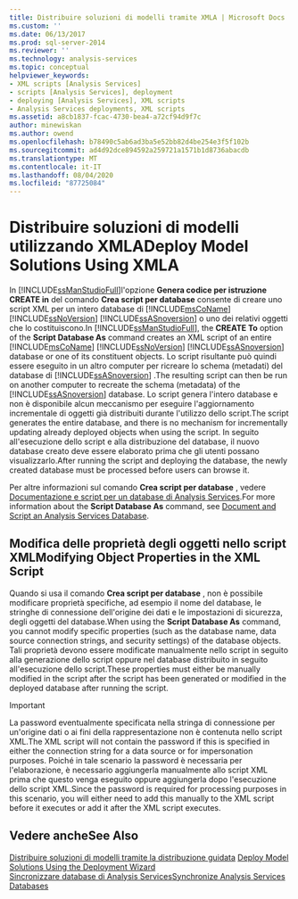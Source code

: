 ```yaml
---
title: Distribuire soluzioni di modelli tramite XMLA | Microsoft Docs
ms.custom: ''
ms.date: 06/13/2017
ms.prod: sql-server-2014
ms.reviewer: ''
ms.technology: analysis-services
ms.topic: conceptual
helpviewer_keywords:
- XML scripts [Analysis Services]
- scripts [Analysis Services], deployment
- deploying [Analysis Services], XML scripts
- Analysis Services deployments, XML scripts
ms.assetid: a8cb1837-fcac-4730-bea4-a72cf94d9f7c
author: minewiskan
ms.author: owend
ms.openlocfilehash: b78490c5ab6ad3ba5e52bb82d4be254e3f5f102b
ms.sourcegitcommit: ad4d92dce894592a259721a1571b1d8736abacdb
ms.translationtype: MT
ms.contentlocale: it-IT
ms.lasthandoff: 08/04/2020
ms.locfileid: "87725084"
---
```

# <a name="deploy-model-solutions-using-xmla"></a><span data-ttu-id="b23dd-102">Distribuire soluzioni di modelli utilizzando XMLA</span><span class="sxs-lookup"><span data-stu-id="b23dd-102">Deploy Model Solutions Using XMLA</span></span>
  <span data-ttu-id="b23dd-103">In [!INCLUDE[ssManStudioFull](../../includes/ssmanstudiofull-md.md)]l'opzione **Genera codice per istruzione CREATE in** del comando **Crea script per database** consente di creare uno script XML per un intero database di [!INCLUDE[msCoName](../../includes/msconame-md.md)] [!INCLUDE[ssNoVersion](../../includes/ssnoversion-md.md)] [!INCLUDE[ssASnoversion](../../includes/ssasnoversion-md.md)] o uno dei relativi oggetti che lo costituiscono.</span><span class="sxs-lookup"><span data-stu-id="b23dd-103">In [!INCLUDE[ssManStudioFull](../../includes/ssmanstudiofull-md.md)], the **CREATE To** option of the **Script Database As** command creates an XML script of an entire [!INCLUDE[msCoName](../../includes/msconame-md.md)] [!INCLUDE[ssNoVersion](../../includes/ssnoversion-md.md)] [!INCLUDE[ssASnoversion](../../includes/ssasnoversion-md.md)] database or one of its constituent objects.</span></span> <span data-ttu-id="b23dd-104">Lo script risultante può quindi essere eseguito in un altro computer per ricreare lo schema (metadati) del database di [!INCLUDE[ssASnoversion](../../includes/ssasnoversion-md.md)] .</span><span class="sxs-lookup"><span data-stu-id="b23dd-104">The resulting script can then be run on another computer to recreate the schema (metadata) of the [!INCLUDE[ssASnoversion](../../includes/ssasnoversion-md.md)] database.</span></span> <span data-ttu-id="b23dd-105">Lo script genera l'intero database e non è disponibile alcun meccanismo per eseguire l'aggiornamento incrementale di oggetti già distribuiti durante l'utilizzo dello script.</span><span class="sxs-lookup"><span data-stu-id="b23dd-105">The script generates the entire database, and there is no mechanism for incrementally updating already deployed objects when using the script.</span></span> <span data-ttu-id="b23dd-106">In seguito all'esecuzione dello script e alla distribuzione del database, il nuovo database creato deve essere elaborato prima che gli utenti possano visualizzarlo.</span><span class="sxs-lookup"><span data-stu-id="b23dd-106">After running the script and deploying the database, the newly created database must be processed before users can browse it.</span></span>  
  
 <span data-ttu-id="b23dd-107">Per altre informazioni sul comando **Crea script per database** , vedere [Documentazione e script per un database di Analysis Services](document-and-script-an-analysis-services-database.md).</span><span class="sxs-lookup"><span data-stu-id="b23dd-107">For more information about the **Script Database As** command, see [Document and Script an Analysis Services Database](document-and-script-an-analysis-services-database.md).</span></span>  
  
## <a name="modifying-object-properties-in-the-xml-script"></a><span data-ttu-id="b23dd-108">Modifica delle proprietà degli oggetti nello script XML</span><span class="sxs-lookup"><span data-stu-id="b23dd-108">Modifying Object Properties in the XML Script</span></span>  
 <span data-ttu-id="b23dd-109">Quando si usa il comando **Crea script per database** , non è possibile modificare proprietà specifiche, ad esempio il nome del database, le stringhe di connessione dell'origine dei dati e le impostazioni di sicurezza, degli oggetti del database.</span><span class="sxs-lookup"><span data-stu-id="b23dd-109">When using the **Script Database As** command, you cannot modify specific properties (such as the database name, data source connection strings, and security settings) of the database objects.</span></span> <span data-ttu-id="b23dd-110">Tali proprietà devono essere modificate manualmente nello script in seguito alla generazione dello script oppure nel database distribuito in seguito all'esecuzione dello script.</span><span class="sxs-lookup"><span data-stu-id="b23dd-110">These properties must either be manually modified in the script after the script has been generated or modified in the deployed database after running the script.</span></span>  
  
> [!IMPORTANT]  
>  <span data-ttu-id="b23dd-111">La password eventualmente specificata nella stringa di connessione per un'origine dati o ai fini della rappresentazione non è contenuta nello script XML.</span><span class="sxs-lookup"><span data-stu-id="b23dd-111">The XML script will not contain the password if this is specified in either the connection string for a data source or for impersonation purposes.</span></span> <span data-ttu-id="b23dd-112">Poiché in tale scenario la password è necessaria per l'elaborazione, è necessario aggiungerla manualmente allo script XML prima che questo venga eseguito oppure aggiungerla dopo l'esecuzione dello script XML.</span><span class="sxs-lookup"><span data-stu-id="b23dd-112">Since the password is required for processing purposes in this scenario, you will either need to add this manually to the XML script before it executes or add it after the XML script executes.</span></span>  
  
## <a name="see-also"></a><span data-ttu-id="b23dd-113">Vedere anche</span><span class="sxs-lookup"><span data-stu-id="b23dd-113">See Also</span></span>  
 <span data-ttu-id="b23dd-114">[Distribuire soluzioni di modelli tramite la distribuzione guidata](deploy-model-solutions-using-the-deployment-wizard.md) </span><span class="sxs-lookup"><span data-stu-id="b23dd-114">[Deploy Model Solutions Using the Deployment Wizard](deploy-model-solutions-using-the-deployment-wizard.md) </span></span>  
 [<span data-ttu-id="b23dd-115">Sincronizzare database di Analysis Services</span><span class="sxs-lookup"><span data-stu-id="b23dd-115">Synchronize Analysis Services Databases</span></span>](synchronize-analysis-services-databases.md)  
  
  
